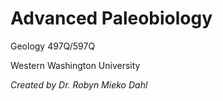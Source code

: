 # Advanced Paleobiology
Geology 497Q/597Q

Western Washington University

*Created by Dr. Robyn Mieko Dahl*
